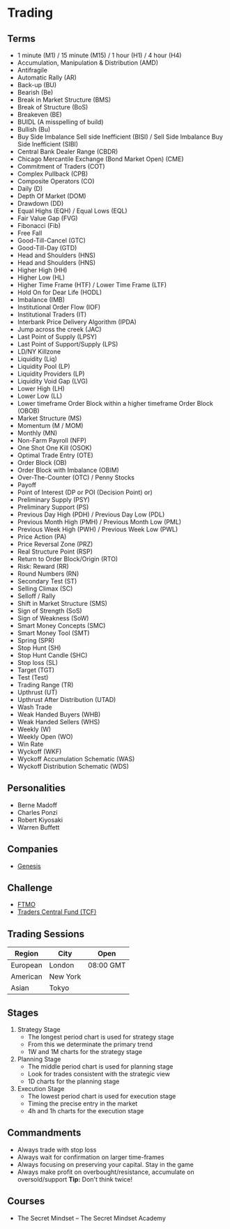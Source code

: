 # Trading

<!--
https://toplsr.netlify.app/?period=15m&top=30

https://www.tradinglite.com/chart/GL5CPBJV

https://www.binance.com/en/futures/BTCUSDT

https://coinalyze.net/bitcoin/usdt/binance/btcusdt_perp/price-chart-live/

https://www.investing.com/economic-calendar/

https://www.bloomberg.com/live

XLE
BCOMIN

Depois de uma forte alta, faça compra às GMT 0 utilizando o ferramento do ultimo candle como entrada.
Sempre deixa ordens nas medias moveis. Sempre deixar ordens em fibo.

Trader is a Sniper

Quanto maior a liquidez, menor a volatilidade
Quanto menor a liquidez, maior a volatilidade
-->

<!--
Trade:
Contexto: Media/Fibo/Resistencia/Suporte
Sinal: Candle/Volume
-->

<!--
Evite padrões graficos muito bem definidos, smart-money opera contra
Se você não identifica a liquidez, você é a liquidez
-->

## Terms

- 1 minute (M1) / 15 minute (M15) / 1 hour (H1) / 4 hour (H4)
- Accumulation, Manipulation & Distribution (AMD)
- Antifragile
- Automatic Rally (AR)
- Back-up (BU)
- Bearish (Be)
- Break in Market Structure (BMS)
- Break of Structure (BoS)
- Breakeven (BE)
- BUIDL (A misspelling of build)
- Bullish (Bu)
- Buy Side Imbalance Sell side Inefficient (BISI) / Sell Side Imbalance Buy Side Inefficient (SIBI)
- Central Bank Dealer Range (CBDR)
- Chicago Mercantile Exchange (Bond Market Open) (CME)
- Commitment of Traders (COT)
- Complex Pullback (CPB)
- Composite Operators (CO)
- Daily (D)
- Depth Of Market (DOM)
- Drawdown (DD)
- Equal Highs (EQH) / Equal Lows (EQL)
- Fair Value Gap (FVG)
- Fibonacci (Fib)
- Free Fall
- Good-Till-Cancel (GTC)
- Good-Till-Day (GTD)
- Head and Shoulders (HNS)
- Head and Shoulders (HNS)
- Higher High (HH)
- Higher Low (HL)
- Higher Time Frame (HTF) / Lower Time Frame (LTF)
- Hold On for Dear Life (HODL)
- Imbalance (IMB)
- Institutional Order Flow (IOF)
- Institutional Traders (IT)
- Interbank Price Delivery Algorithm (IPDA)
- Jump across the creek (JAC)
- Last Point of Supply (LPSY)
- Last Point of Support/Supply (LPS)
- LD/NY Killzone
- Liquidity (Liq)
- Liquidity Pool (LP)
- Liquidity Providers (LP)
- Liquidity Void Gap (LVG)
- Lower High (LH)
- Lower Low (LL)
- Lower timeframe Order Block within a higher timeframe Order Block (OBOB)
- Market Structure (MS)
- Momentum (M / MOM)
- Monthly (MN)
- Non-Farm Payroll (NFP)
- One Shot One Kill (OSOK)
- Optimal Trade Entry (OTE)
- Order Block (OB)
- Order Block with Imbalance (OBIM)
- Over-The-Counter (OTC) / Penny Stocks
- Payoff
- Point of Interest (DP or POI (Decision Point) or)
- Preliminary Supply (PSY)
- Preliminary Support (PS)
- Previous Day High (PDH) / Previous Day Low (PDL)
- Previous Month High (PMH) / Previous Month Low (PML)
- Previous Week High (PWH) / Previous Week Low (PWL)
- Price Action (PA)
- Price Reversal Zone (PRZ)
- Real Structure Point (RSP)
- Return to Order Block/Origin (RTO)
- Risk: Reward (RR)
- Round Numbers (RN)
- Secondary Test (ST)
- Selling Climax (SC)
- Selloff / Rally
- Shift in Market Structure (SMS)
- Sign of Strength (SoS)
- Sign of Weakness (SoW)
- Smart Money Concepts (SMC)
- Smart Money Tool (SMT)
- Spring (SPR)
- Stop Hunt (SH)
- Stop Hunt Candle (SHC)
- Stop loss (SL)
- Target (TGT)
- Test (Test)
- Trading Range (TR)
- Upthrust (UT)
- Upthrust After Distribution (UTAD)
- Wash Trade
- Weak Handed Buyers (WHB)
- Weak Handed Sellers (WHS)
- Weekly (W)
- Weekly Open (WO)
- Win Rate
- Wyckoff (WKF)
- Wyckoff Accumulation Schematic (WAS)
- Wyckoff Distribution Schematic (WDS)

## Personalities

- Berne Madoff
- Charles Ponzi
- Robert Kiyosaki
- Warren Buffett

## Companies

- [Genesis](https://genesistrading.com)

## Challenge

- [FTMO](https://ftmo.com)
- [Traders Central Fund (TCF)](https://traderscentral.com)

## Trading Sessions

| Region   | City     | Open      |
| -------- | -------- | --------- |
| European | London   | 08:00 GMT |
| American | New York |           |
| Asian    | Tokyo    |           |

<!--
FX Market Sessions
Williams Fractals
-->

<!-- ## Tools

- [Koyfin](https://app.koyfin.com) -->

## Stages

1. Strategy Stage
   - The longest period chart is used for strategy stage
   - From this we determinate the primary trend
   - 1W and 1M charts for the strategy stage
2. Planning Stage
   - The middle period chart is used for planning stage
   - Look for trades consistent with the strategic view
   - 1D charts for the planning stage
3. Execution Stage
   - The lowest period chart is used for execution stage
   - Timing the precise entry in the market
   - 4h and 1h charts for the execution stage

## Commandments

- Always trade with stop loss
- Always wait for confirmation on larger time-frames
- Always focusing on preserving your capital. Stay in the game
- Always make profit on overbought/resistance, accumulate on oversold/support **Tip:** Don't think twice!

<!--
Long: never buy in the futures market above the average 12
-->

## Courses

- The Secret Mindset – The Secret Mindset Academy

<!--
Bots

https://3commans.com/
https://cryptohopper.com/
https://alertatron.com/
https://alertzmanager.io/
-->

<!-- MACD 50 barras -->

<!--
1. Open
2. High
3. Low
4. Close
5. Volume
-->

<!--
## Teste psicológico do dia a dia (mentalidade)

| 1-2-3-4 — Não fazer trade no dia | 5-6 ou 9-10 — Seja Cauteloso                                       | 7-8 — Bom dia pra fazer trade        |
| -------------------------------- | ------------------------------------------------------------------ | ------------------------------------ |
| Fisicamente mal - doente (0)     | Saúde, energia e sono ok (1)                                       | Se sentindo muito bem (2)            |
| Prejuízos no dia anterior (0)    | Dia anterior com ganhos e perdas, ou então sem ter feito trade (1) | Dia anterior com bons resultados (2) |
| Não está preparado (0)           | Preparação razoável (1)                                            | Bem preparado (2)                    |
| Mau humor (0)                    | Humor razoável (1)                                                 | Ótimo humor (2)                      |
| Muito ocupado (0)                | Dia não muito ocupado (normal) (1)                                 | Dia tranquilo (2)                    |
-->

<!--
Regra dos 2%
-->

<!--
A. Risco planejado nesse trade
   - Patrimônio: $ 20k
   - Regra dos 2%: $400
B. A distância entre entrada e parada
   - Preço de stop: $3 por cota
C. Número de compartilhamentos (A dividido por B)
   - $400 / $3 = 133 cotas
-->

<!--
DJ CAD
Nasdaq Composite
DJI

OSEBX
FTSE100
OMXHPI
OMXSPI
OMXC25

DJ India

DJ S. Africa

DJ Shanghai

DJ HK

DJ Japan

nordnet.dk/markedet
marketwatch.com
investing.com/indices/major-indices

https://www.marketinout.com/chart/market.php?breadth=new-highs-new-lows

https://finviz.com/

1. Checar quando é a divulgação de resultados. Não negocie açÕes nos poucos dias antes de declararem os lucros.
2. A ação declarou dividendos? Se não, ótimo.
3. Qual é o % de ações alugadas para operações vendidas (short float)?

Entrada, alvo, stop

Entrada = 20.90
Alvo = 23.4 (no EMA)
Stop = 1.5 ATR = 2.40
20.90 - 2.40 - 18.50 (Entrada - 1.5 ATR)

O stop é rígido, o alvo é maleável
-->

<!--
Trend (Pullback) / Range (Extreme)
Wicks (Rejection/Strength)

Dragonfly
Hammer
Hanging Man
Gravestone

Win/Loss Ratio
Risk/Reward Ratio

Objective Trader
Follow a set of rules to guide their trading decisions. They prefer to have pre-planned buy and sell decisions.

Subjective Trader
Adapt to changing market conditions, and base their decisions more on their judgement regarding a specific opportunity.

Chunks

Cypher Pattern (Harmonic/Butterfly Pattern)

Never short weakness or breakdowns

False Breakouts

False Pivot: Not engulfing last positive candle

Power Candle (No wicks)

- Strong and continued sentiment in the direction of the candle
- Closing price located aggressively towards the closing direction of the candle

Power Candle (With wicks)

- Price action initially creates a solid candle, but then the sentiment starts to change and the candle finishes with a wick at the top or the bottom

Narrow Candle (Sentiment is weak)
Large Wicks (Potential change in sentiment)

Bullish Power Candle
Bearish Power Candle

Trend Line Tools - Flat Top/Bottom

Sempre remover fake-outs

Fake-outs são candle que faz engulfing do candle anterior

CURRENCYCOM:US30
-->
